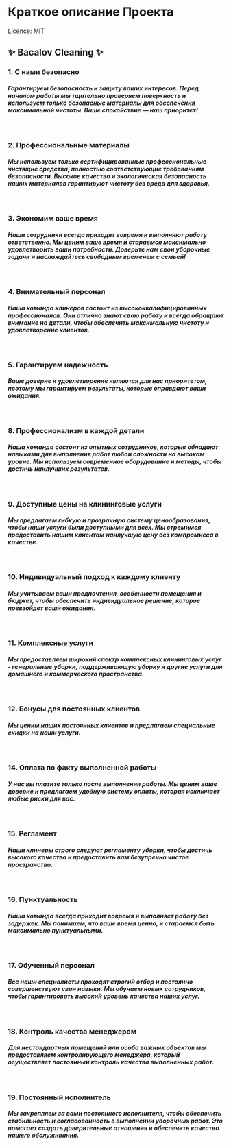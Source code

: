 # Краткое описание Проекта

Licence: [MIT](./license.md "Лицензия")

## ✨ Bacalov Cleaning ✨

### **1.** С нами безопасно
##### Гарантируем безопасность и защиту ваших интересов. Перед началом работы мы тщательно проверяем поверхность и используем только безопасные материалы для обеспечения максимальной чистоты. Ваше спокойствие — наш приоритет!
<br/>

### **2.** Профессиональные материалы
##### Мы используем только сертифицированные профессиональные чистящие средства, полностью соответствующие требованиям безопасности. Высокое качество и экологическая безопасность наших материалов гарантируют чистоту без вреда для здоровья.
<br/>

### **3.** Экономим ваше время
##### Наши сотрудники всегда приходят вовремя и выполняют работу ответственно. Мы ценим ваше время и стараемся максимально удовлетворить ваши потребности. Доверьте нам свои уборочные задачи и наслаждайтесь свободным временем с семьей!
<br/>

### **4.** Внимательный персонал
##### Наша команда клинеров состоит из высококвалифицированных профессионалов. Они отлично знают свою работу и всегда обращают внимание на детали, чтобы обеспечить максимальную чистоту и удовлетворение клиентов.
<br/>

### **5.** Гарантируем надежность
##### Ваше доверие и удовлетворение являются для нас приоритетом, поэтому мы гарантируем результаты, которые оправдают ваши ожидания.
<br/>

### **8.** Профессионализм в каждой детали
##### Наша команда состоит из опытных сотрудников, которые обладают навыками для выполнения работ любой сложности на высоком уровне. Мы используем современное оборудование и методы, чтобы достичь наилучших результатов.
<br/>

### **9.** Доступные цены на клининговые услуги
##### Мы предлагаем гибкую и прозрачную систему ценообразования, чтобы наши услуги были доступными для всех. Мы стремимся предоставить нашим клиентам наилучшую цену без компромисса в качестве.
<br/>

### **10.** Индивидуальный подход к каждому клиенту
##### Мы учитываем ваши предпочтения, особенности помещения и бюджет, чтобы обеспечить индивидуальное решение, которое превзойдет ваши ожидания.
<br/>

### **11.** Комплексные услуги
##### Мы предоставляем широкий спектр комплексных клининговых услуг - генеральные уборки, поддерживающую уборку и другие услуги для домашнего и коммерческого пространства.
<br/>

### **12.** Бонусы для постоянных клиентов
##### Мы ценим наших постоянных клиентов и предлагаем специальные скидки на наши услуги.
<br/>

### **14.** Оплата по факту выполненной работы
##### У нас вы платите только после выполнения работы. Мы ценим ваше доверие и предлагаем удобную систему оплаты, которая исключает любые риски для вас.
<br/>

### **15.** Регламент
##### Наши клинеры строго следуют регламенту уборки, чтобы достичь высокого качества и предоставить вам безупречно чистое пространство.
<br/>

### **16.** Пунктуальность
##### Наша команда всегда приходит вовремя и выполняет работу без задержек. Мы понимаем, что ваше время ценно, и стараемся быть максимально пунктуальными.
<br/>

### **17.** Обученный персонал
##### Все наши специалисты проходят строгий отбор и постоянно совершенствуют свои навыки. Мы обучаем новых сотрудников, чтобы гарантировать высокий уровень качества наших услуг.
<br/>

### **18.** Контроль качества менеджером
##### Для нестандартных помещений или особо важных объектов мы предоставляем контролирующего менеджера, который осуществляет постоянный контроль качества выполненных работ.
<br/>

### **19.** Постоянный исполнитель
##### Мы закрепляем за вами постоянного исполнителя, чтобы обеспечить стабильность и согласованность в выполнении уборочных работ. Это помогает создать доверительные отношения и обеспечить качество нашего обслуживания.